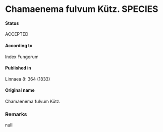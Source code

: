 Chamaenema fulvum Kütz. SPECIES
=======

#### Status
ACCEPTED

#### According to
Index Fungorum

#### Published in
Linnaea 8: 364 (1833)

#### Original name
Chamaenema fulvum Kütz.

### Remarks
null
